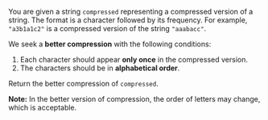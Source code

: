 You are given a string `compressed` representing a compressed version of a string. The format is a character followed by its frequency. For example, `"a3b1a1c2"` is a compressed version of the string `"aaabacc"`.

We seek a **better compression** with the following conditions:

1. Each character should appear **only once** in the compressed version.
2. The characters should be in **alphabetical order**.

Return the better compression of `compressed`.

**Note:** In the better version of compression, the order of letters may change, which is acceptable.